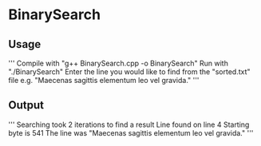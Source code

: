 # BinarySearch

## Usage
'''
Compile with "g++ BinarySearch.cpp -o BinarySearch"
Run with "./BinarySearch"
Enter the line you would like to find from the "sorted.txt" file e.g. "Maecenas sagittis elementum leo vel gravida."
'''

## Output
'''
Searching took 2 iterations to find a result
Line found on line 4
Starting byte is 541
The line was "Maecenas sagittis elementum leo vel gravida."
'''

